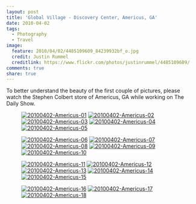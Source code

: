 ```yaml
---
layout: post
title: 'Global Village - Discovery Center, Americus, GA'
date: 2010-04-02
tags:
  - Photography
  - Travel
image:
  feature: 2010/04/02/4485109609_84239932bf_o.jpg
  credit: Justin Rummel
  creditlink: https://www.flickr.com/photos/justinrummel/4485109609/
comments: true
share: true
---
```

<!-- <a href="https://www.flickr.com/photos/justinrummel/4485109609/"><img src="http://farm5.static.flickr.com/4027/4485109609_b53b05bb73_b.jpg" title="20100402-Americus-01" /></a> -->
To better understand the beauty of the first couple of pictures, please watch the Stephen Colbert store of Americus, GA while working on The Daily Show.

<figure class="fifth">
<a href="https://www.flickr.com/photos/justinrummel/4485109609/"><img src="http://farm5.static.flickr.com/4027/4485109609_b53b05bb73_q.jpg" title="20100402-Americus-01" /></a>
<a href="https://www.flickr.com/photos/justinrummel/4485109217/"><img src="http://farm5.static.flickr.com/4040/4485109217_5fd212d93d_q.jpg" title="20100402-Americus-02" /></a>
<a href="https://www.flickr.com/photos/justinrummel/4485108775/"><img src="http://farm3.static.flickr.com/2802/4485108775_520b9bc9e7_q.jpg" title="20100402-Americus-03" /></a>
<a href="https://www.flickr.com/photos/justinrummel/4485759316/"><img src="http://farm5.static.flickr.com/4009/4485759316_0be5ffca80_q.jpg" title="20100402-Americus-04" /></a>
<a href="https://www.flickr.com/photos/justinrummel/4485108079/"><img src="http://farm3.static.flickr.com/2804/4485108079_38c78da96f_q.jpg" title="20100402-Americus-05" /></a>
</figure>
<figure class="fifth">
<a href="https://www.flickr.com/photos/justinrummel/4485758574/"><img src="http://farm3.static.flickr.com/2686/4485758574_9f2a102f9d_q.jpg" title="20100402-Americus-06" /></a>
<a href="https://www.flickr.com/photos/justinrummel/4485107313/"><img src="http://farm5.static.flickr.com/4018/4485107313_92db185d83_q.jpg" title="20100402-Americus-07" /></a>
<a href="https://www.flickr.com/photos/justinrummel/4485106903/"><img src="http://farm5.static.flickr.com/4010/4485106903_946a38e53e_q.jpg" title="20100402-Americus-08" /></a>
<a href="https://www.flickr.com/photos/justinrummel/4485106561/"><img src="http://farm3.static.flickr.com/2782/4485106561_fc641f9ea3_q.jpg" title="20100402-Americus-09" /></a>
<a href="https://www.flickr.com/photos/justinrummel/4485757138/"><img src="http://farm5.static.flickr.com/4043/4485757138_2fb173a465_q.jpg" title="20100402-Americus-10" /></a>
</figure>
<figure class="fifth">
<a href="https://www.flickr.com/photos/justinrummel/4485106009/"><img src="http://farm3.static.flickr.com/2741/4485106009_2601345642_q.jpg" title="20100402-Americus-11" /></a>
<a href="https://www.flickr.com/photos/justinrummel/4485105621/"><img src="http://farm5.static.flickr.com/4019/4485105621_1056e5e061_q.jpg" title="20100402-Americus-12" /></a>
<a href="https://www.flickr.com/photos/justinrummel/4485755942/"><img src="http://farm3.static.flickr.com/2702/4485755942_15ca26e6c9_q.jpg" title="20100402-Americus-13" /></a>
<a href="https://www.flickr.com/photos/justinrummel/4485104833/"><img src="http://farm5.static.flickr.com/4030/4485104833_d7a75d4930_q.jpg" title="20100402-Americus-14" /></a>
<a href="https://www.flickr.com/photos/justinrummel/4485104509/"><img src="http://farm5.static.flickr.com/4042/4485104509_c7dcbc3e95_q.jpg" title="20100402-Americus-15" /></a>
</figure>
<figure class="fifth">
<a href="https://www.flickr.com/photos/justinrummel/4485104241/"><img src="http://farm3.static.flickr.com/2720/4485104241_4ea38a0d8a_q.jpg" title="20100402-Americus-16" /></a>
<a href="https://www.flickr.com/photos/justinrummel/4485103955/"><img src="http://farm3.static.flickr.com/2699/4485103955_9825aac379_q.jpg" title="20100402-Americus-17" /></a>
<a href="https://www.flickr.com/photos/justinrummel/4485103665/"><img src="http://farm5.static.flickr.com/4047/4485103665_c56792b094_q.jpg" title="20100402-Americus-18" /></a>
</figure>